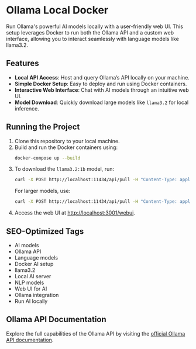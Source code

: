 
# Ollama Local Docker

Run Ollama's powerful AI models locally with a user-friendly web UI. This setup leverages Docker to run both the Ollama API and a custom web interface, allowing you to interact seamlessly with language models like llama3.2.

## Features

- **Local API Access**: Host and query Ollama’s API locally on your machine.
- **Simple Docker Setup**: Easy to deploy and run using Docker containers.
- **Interactive Web Interface**: Chat with AI models through an intuitive web UI.
- **Model Download**: Quickly download large models like `llama3.2` for local inference.

## Running the Project

1. Clone this repository to your local machine.
2. Build and run the Docker containers using:
   ```bash
   docker-compose up --build
   ```
3. To download the `llama3.2:1b` model, run:
   ```bash
   curl -X POST http://localhost:11434/api/pull -H "Content-Type: application/json" -d '{"model": "llama3.2:1b"}'
   ```
   For larger models, use:
   ```bash
   curl -X POST http://localhost:11434/api/pull -H "Content-Type: application/json" -d '{"model": "llama3.2"}'
   ```
4. Access the web UI at [http://localhost:3001/webui](http://localhost:3001/webui).

## SEO-Optimized Tags

- AI models
- Ollama API
- Language models
- Docker AI setup
- llama3.2
- Local AI server
- NLP models
- Web UI for AI
- Ollama integration
- Run AI locally

## Ollama API Documentation

Explore the full capabilities of the Ollama API by visiting the [official Ollama API documentation]([https://ollama.com/docs/api](https://github.com/ollama/ollama/blob/main/docs/api.md)).

